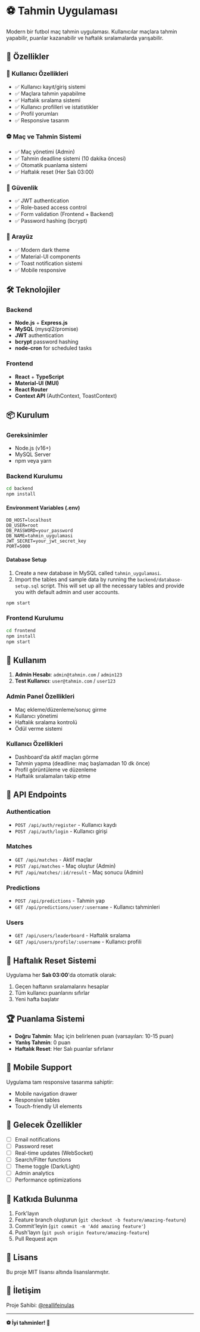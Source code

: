 # ⚽ Tahmin Uygulaması

Modern bir futbol maç tahmin uygulaması. Kullanıcılar maçlara tahmin yapabilir, puanlar kazanabilir ve haftalık sıralamalarda yarışabilir.

## 🎯 Özellikler

### 👤 Kullanıcı Özellikleri
- ✅ Kullanıcı kayıt/giriş sistemi
- ✅ Maçlara tahmin yapabilme
- ✅ Haftalık sıralama sistemi
- ✅ Kullanıcı profilleri ve istatistikler
- ✅ Profil yorumları
- ✅ Responsive tasarım

### ⚽ Maç ve Tahmin Sistemi
- ✅ Maç yönetimi (Admin)
- ✅ Tahmin deadline sistemi (10 dakika öncesi)
- ✅ Otomatik puanlama sistemi
- ✅ Haftalık reset (Her Salı 03:00)

### 🔐 Güvenlik
- ✅ JWT authentication
- ✅ Role-based access control
- ✅ Form validation (Frontend + Backend)
- ✅ Password hashing (bcrypt)

### 🎨 Arayüz
- ✅ Modern dark theme
- ✅ Material-UI components
- ✅ Toast notification sistemi
- ✅ Mobile responsive

## 🛠️ Teknolojiler

### Backend
- **Node.js** + **Express.js**
- **MySQL** (mysql2/promise)
- **JWT** authentication
- **bcrypt** password hashing
- **node-cron** for scheduled tasks

### Frontend
- **React** + **TypeScript**
- **Material-UI (MUI)**
- **React Router**
- **Context API** (AuthContext, ToastContext)

## 📦 Kurulum

### Gereksinimler
- Node.js (v16+)
- MySQL Server
- npm veya yarn

### Backend Kurulumu

```bash
cd backend
npm install
```

#### Environment Variables (.env)
```env
DB_HOST=localhost
DB_USER=root
DB_PASSWORD=your_password
DB_NAME=tahmin_uygulamasi
JWT_SECRET=your_jwt_secret_key
PORT=5000
```

#### Database Setup
1. Create a new database in MySQL called `tahmin_uygulamasi`.
2. Import the tables and sample data by running the `backend/database-setup.sql` script. This will set up all the necessary tables and provide you with default admin and user accounts.

```bash
npm start
```

### Frontend Kurulumu

```bash
cd frontend
npm install
npm start
```

## 🚀 Kullanım

1. **Admin Hesabı**: `admin@tahmin.com` / `admin123`
2. **Test Kullanıcı**: `user@tahmin.com` / `user123`

### Admin Panel Özellikleri
- Maç ekleme/düzenleme/sonuç girme
- Kullanıcı yönetimi
- Haftalık sıralama kontrolü
- Ödül verme sistemi

### Kullanıcı Özellikleri
- Dashboard'da aktif maçları görme
- Tahmin yapma (deadline: maç başlamadan 10 dk önce)
- Profil görüntüleme ve düzenleme
- Haftalık sıralamaları takip etme

## 📝 API Endpoints

### Authentication
- `POST /api/auth/register` - Kullanıcı kaydı
- `POST /api/auth/login` - Kullanıcı girişi

### Matches
- `GET /api/matches` - Aktif maçlar
- `POST /api/matches` - Maç oluştur (Admin)
- `PUT /api/matches/:id/result` - Maç sonucu (Admin)

### Predictions
- `POST /api/predictions` - Tahmin yap
- `GET /api/predictions/user/:username` - Kullanıcı tahminleri

### Users
- `GET /api/users/leaderboard` - Haftalık sıralama
- `GET /api/users/profile/:username` - Kullanıcı profili

## 🔄 Haftalık Reset Sistemi

Uygulama her **Salı 03:00**'da otomatik olarak:
1. Geçen haftanın sıralamalarını hesaplar
2. Tüm kullanıcı puanlarını sıfırlar
3. Yeni hafta başlatır

## 🏆 Puanlama Sistemi

- **Doğru Tahmin**: Maç için belirlenen puan (varsayılan: 10-15 puan)
- **Yanlış Tahmin**: 0 puan
- **Haftalık Reset**: Her Salı puanlar sıfırlanır

## 📱 Mobile Support

Uygulama tam responsive tasarıma sahiptir:
- Mobile navigation drawer
- Responsive tables
- Touch-friendly UI elements

## 🔮 Gelecek Özellikler

- [ ] Email notifications
- [ ] Password reset
- [ ] Real-time updates (WebSocket)
- [ ] Search/Filter functions
- [ ] Theme toggle (Dark/Light)
- [ ] Admin analytics
- [ ] Performance optimizations

## 🤝 Katkıda Bulunma

1. Fork'layın
2. Feature branch oluşturun (`git checkout -b feature/amazing-feature`)
3. Commit'leyin (`git commit -m 'Add amazing feature'`)
4. Push'layın (`git push origin feature/amazing-feature`)
5. Pull Request açın

## 📄 Lisans

Bu proje MIT lisansı altında lisanslanmıştır.

## 📧 İletişim

Proje Sahibi: [@reallifeinulas](https://github.com/reallifeinulas)

---

**⚽ İyi tahminler! 🎯**